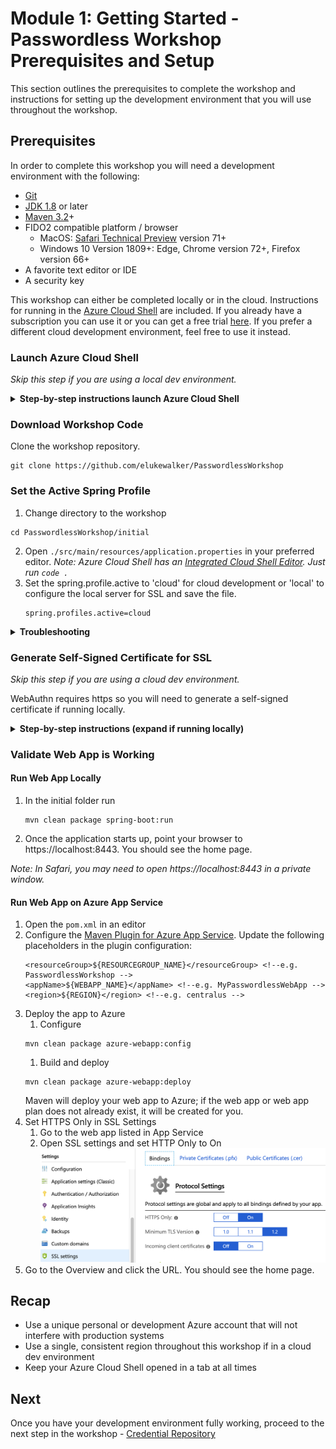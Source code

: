 # Module 1: Getting Started - Passwordless Workshop Prerequisites and Setup
This section outlines the prerequisites to complete the workshop and instructions for setting up the development environment that you will use throughout the workshop.

## Prerequisites
In order to complete this workshop you will need a development environment with the following:
* [Git](https://git-scm.com/)
* [JDK 1.8](https://www.oracle.com/technetwork/java/javase/downloads/index.html) or later
* [Maven 3.2](https://maven.apache.org/download.cgi)+
* FIDO2 compatible platform / browser
  * MacOS: [Safari Technical Preview](https://developer.apple.com/safari/technology-preview/) version 71+
  * Windows 10 Version 1809+: Edge, Chrome version 72+, Firefox version 66+
* A favorite text editor or IDE
* A security key

This workshop can either be completed locally or in the cloud. Instructions for running in the [Azure Cloud Shell](https://docs.microsoft.com/en-us/azure/cloud-shell/overview) are included. If you already have a subscription you can use it or you can get a free trial [here](https://azure.microsoft.com/free/). If you prefer a different cloud development environment, feel free to use it instead.

### Launch Azure Cloud Shell
_Skip this step if you are using a local dev environment._

<details>
<summary><strong>Step-by-step instructions launch Azure Cloud Shell</strong></summary><p>

Please make sure not to use a production Azure environment or account for this workshop. It is recommended to instead use a development account which provides full access to the necessary services so that you do not run into permissions issues.

The Azure account may accrue charges. Be sure to clean up when you are done to prevent the accrual of additional charges.

Try from shell.azure.com by clicking below.

![alt text](../images/launchcloudshell.png "Launch Cloud Shell")

Try from [Azure portal](https://portal.azure.com) using the Cloud Shell icon.

![alt text](../images/AzureCloudShellIcon.png "Launch Cloud Shell")

</p></details>

### Download Workshop Code
Clone the workshop repository.

```
git clone https://github.com/elukewalker/PasswordlessWorkshop
```

### Set the Active Spring Profile
1. Change directory to the workshop
```
cd PasswordlessWorkshop/initial
```
2. Open `./src/main/resources/application.properties` in your preferred editor. _Note: Azure Cloud Shell has an [Integrated Cloud Shell Editor](https://docs.microsoft.com/en-us/azure/cloud-shell/using-cloud-shell-editor). Just run `code .`_
3. Set the spring.profile.active to 'cloud' for cloud development or 'local' to configure the local server for SSL and save the file.
   ```
   spring.profiles.active=cloud
   ```
<details>
<summary><strong>Troubleshooting</strong></summary><p>

**Cannot find path**
```powershell
PS Azure:\> cd PasswordlessWorkshop
cd : Cannot find path 'Azure:/PasswordlessWorkshop/initial' because it does not exist.
```

Use `cd $HOME/PasswordlessWorkshop/initial` instead of `cd PasswordlessWorkshop/initial`

</p></details>

### Generate Self-Signed Certificate for SSL
_Skip this step if you are using a cloud dev environment._

WebAuthn requires https so you will need to generate a self-signed certificate if running locally. 

<details>
<summary><strong>Step-by-step instructions (expand if running locally)</strong></summary><p>

1. Create a set of cryptographic keys and store it in the PKCS12 keystore format.
    ```
    keytool -genkeypair -alias demo -keyalg RSA -keysize 2048 -storetype PKCS12 -keystore ./src/main/resources/keystore/demo.p12 -validity 3650

    ```
2. Update the server ssl keystore password. Open `./src/main/resources/application.properties.local` in your preferred editor and replace the server.ssl.key-store-password with the one used in the previous step.
   ```
   server.port=8443
   server.ssl.key-store-type=PKCS12
   server.ssl.key-store=classpath:keystore/demo.p12
   server.ssl.key-store-password=changeit
   server.ssl.key-alias=demo

   security.require-ssl=true
   ```
</p></details>

### Validate Web App is Working
#### Run Web App Locally
1. In the initial folder run
   ```
   mvn clean package spring-boot:run
   ```
2. Once the application starts up, point your browser to https://localhost:8443. You should see the home page.

_Note: In Safari, you may need to open https://localhost:8443 in a private window._

#### Run Web App on Azure App Service
1. Open the ```pom.xml``` in an editor
2. Configure the [Maven Plugin for Azure App Service](https://docs.microsoft.com/en-us/java/azure/spring-framework/deploy-spring-boot-java-app-with-maven-plugin?view=azure-java-stable). Update the following placeholders in the plugin configuration:
    ```
    <resourceGroup>${RESOURCEGROUP_NAME}</resourceGroup> <!--e.g. PasswordlessWorkshop -->
	<appName>${WEBAPP_NAME}</appName> <!--e.g. MyPasswordlessWebApp -->
	<region>${REGION}</region> <!--e.g. centralus -->
    ```
3. Deploy the app to Azure
   1. Configure
   ```
   mvn clean package azure-webapp:config
   ```
   1. Build and deploy
   ```
   mvn clean package azure-webapp:deploy
   ```
   Maven will deploy your web app to Azure; if the web app or web app plan does not already exist, it will be created for you.
4. Set HTTPS Only in SSL Settings
   1. Go to the web app listed in App Service
   2. Open SSL settings and set HTTP Only to On
   ![alt text](../images/httpsonly.png "HTTPS Only On")
5. Go to the Overview and click the URL. You should see the home page.

## Recap
* Use a unique personal or development Azure account that will not interfere with production systems
* Use a single, consistent region throughout this workshop if in a cloud dev environment
* Keep your Azure Cloud Shell opened in a tab at all times

## Next
Once you have your development environment fully working, proceed to the next step in the workshop - [Credential Repository](../2_Credential_Repository/README.md)
